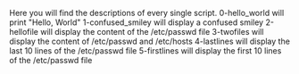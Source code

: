 Here you will find the descriptions of every single script.
0-hello_world will print "Hello, World"
1-confused_smiley will display a confused smiley
2-hellofile will display the content of the /etc/passwd file
3-twofiles will display the content of /etc/passwd and /etc/hosts
4-lastlines will display the last 10 lines of the /etc/passwd file
5-firstlines will display the first 10 lines of the /etc/passwd file
